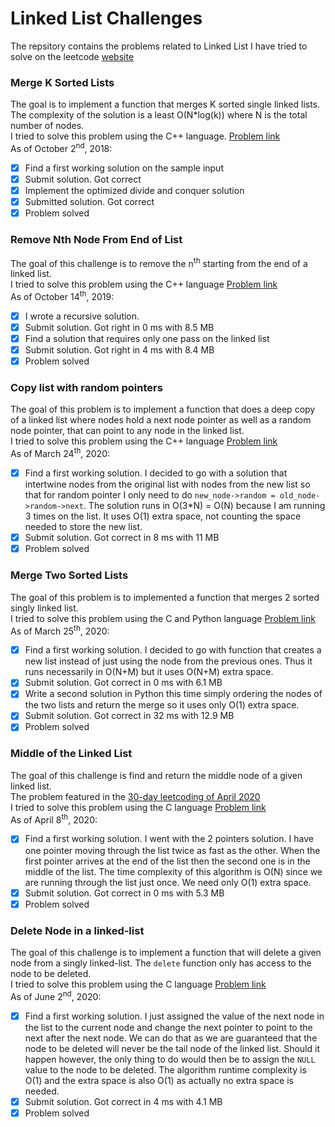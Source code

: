 # Linked List Challenges
The repsitory contains the problems related to Linked List I have tried to solve on the leetcode [website](https://leetcode.com/problemset/all/)

### Merge K Sorted Lists
The goal is to implement a function that merges K sorted single linked lists. The complexity of the solution is a least O(N*log(k)) where N is the total number of nodes.  
I tried to solve this problem using the C++ language. [Problem link](https://leetcode.com/problems/merge-k-sorted-lists/description/)  
As of October 2<sup>nd</sup>, 2018:
- [X] Find a first working solution on the sample input
- [X] Submit solution. Got correct
- [X] Implement the optimized divide and conquer solution
- [X] Submitted solution. Got correct
- [X] Problem solved

### Remove Nth Node From End of List
The goal of this challenge is to remove the n<sup>th</sup> starting from the end of a linked list.  
I tried to solve this problem using the C++ language [Problem link](https://leetcode.com/problems/remove-nth-node-from-end-of-list/)  
As of October 14<sup>th</sup>, 2019:
- [x] I wrote a recursive solution.
- [x] Submit solution. Got right in 0 ms with 8.5 MB
- [x] Find a solution that requires only one pass on the linked list
- [x] Submit solution. Got right in 4 ms with 8.4 MB
- [x] Problem solved

### Copy list with random pointers
The goal of this problem is to implement a function that does a deep copy of a
linked list where nodes hold a next node pointer as well as a random node
pointer, that can point to any node in the linked list.  
I tried to solve this problem using the C++ language [Problem
link](https://leetcode.com/problems/copy-list-with-random-pointer/)  
As of March 24<sup>th</sup>, 2020:
- [X] Find a first working solution. I decided to go with a solution that
      intertwine nodes from the original list with nodes from the new list so
      that for random pointer I only need to do `new_node->random =
      old_node->random->next`. The solution runs in O(3*N) = O(N) because I am
      running 3 times on the list. It uses O(1) extra space, not counting the
      space needed to store the new list.
- [X] Submit solution. Got correct in 8 ms with 11 MB
- [X] Problem solved

### Merge Two Sorted Lists
The goal of this problem is to implemented a function that merges 2 sorted
singly linked list.  
I tried to solve this problem using the C and Python language [Problem
link](https://leetcode.com/problems/merge-two-sorted-lists)  
As of March 25<sup>th</sup>, 2020:
- [X] Find a first working solution. I decided to go with function that creates
      a new list instead of just using the node from the previous ones. Thus it
      runs necessarily in O(N+M) but it uses O(N+M) extra space.
- [X] Submit solution. Got correct in 0 ms with 6.1 MB
- [X] Write a second solution in Python this time simply ordering the nodes of
      the two lists and return the merge so it uses only O(1) extra space.
- [X] Submit solution. Got correct in 32 ms with 12.9 MB
- [X] Problem solved

### Middle of the Linked List
The goal of this challenge is find and return the middle node of a given linked
list.  
The problem featured in the [30-day leetcoding of April
2020](https://leetcode.com/explore/featured/card/30-day-leetcoding-challenge/)  
I tried to solve this problem using the C language [Problem
link](https://leetcode.com/problems/middle-of-the-linked-list/)  
As of April 8<sup>th</sup>, 2020:
- [X] Find a first working solution. I went with the 2 pointers solution. I have
      one pointer moving through the list twice as fast as the other. When the
      first pointer arrives at the end of the list then the second one is in the
      middle of the list. The time complexity of this algorithm is O(N) since we
      are running through the list just once. We need only O(1) extra space.
- [X] Submit solution. Got correct in 0 ms with 5.3 MB
- [X] Problem solved

### Delete Node in a linked-list
The goal of this challenge is to implement a function that will delete a given
node from a singly linked-list. The `delete` function only has access to the
node to be deleted.  
I tried to solve this problem using the C language [Problem
link](https://leetcode.com/problems/delete-node-in-a-linked-list/)  
As of June 2<sup>nd</sup>, 2020:
- [X] Find a first working solution. I just assigned the value of the next node
      in the list to the current node and change the next pointer to point to
      the next after the next node. We can do that as we are guaranteed that the
      node to be deleted will never be the tail node of the linked list. Should
      it happen however, the only thing to do would then be to assign the `NULL`
      value to the node to be deleted. The algorithm runtime complexity is O(1)
      and the extra space is also O(1) as actually no extra space is needed.
- [X] Submit solution. Got correct in 4 ms with 4.1 MB
- [X] Problem solved
